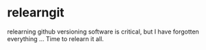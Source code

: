 # relearngit
relearning github
versioning software is critical, but I have forgotten everything ... Time to relearn it all.
